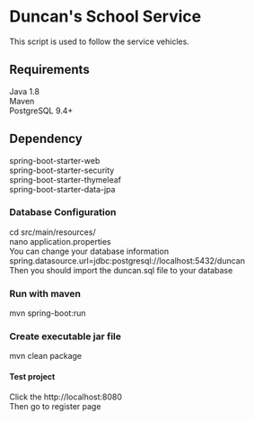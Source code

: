 # Duncan's School Service
This script is used to follow the service vehicles.

## Requirements
Java 1.8 <br />
Maven <br />
PostgreSQL 9.4+

## Dependency
spring-boot-starter-web <br/>
spring-boot-starter-security <br />
spring-boot-starter-thymeleaf <br />
spring-boot-starter-data-jpa

### Database Configuration
cd src/main/resources/ <br />
nano application.properties <br />
You can change your database information <br />
spring.datasource.url=jdbc:postgresql://localhost:5432/duncan <br />
Then you should import the duncan.sql file to your database

### Run with maven
mvn spring-boot:run

### Create executable jar file
mvn clean package

#### Test project
Click the http://localhost:8080 <br />
Then go to register page